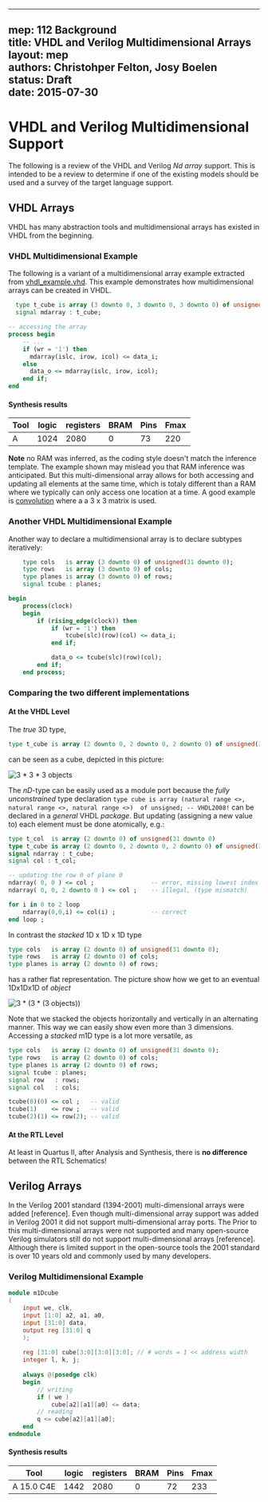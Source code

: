 
---
mep: 112 Background  
title: VHDL and Verilog Multidimensional Arrays  
layout: mep   
authors: Christohper Felton, Josy Boelen  
status: Draft  
date: 2015-07-30  
---  

 
VHDL and Verilog Multidimensional Support
=========================================
  
The following is a review of the VHDL and Verilog *Nd array* support.
This is intended to be a review to determine if one of the existing 
models should be used and a survey of the target language support.
 

VHDL Arrays
-----------
VHDL has many abstraction tools and multidimensional arrays has
existed in VHDL from the beginning.

### VHDL Multidimensional Example
The following is a variant of a multidimensional array example
extracted from [vhdl_example.vhd]().  This example demonstrates 
how multidimensional arrays can be created in VHDL. 
    
```vhdl
  type t_cube is array (3 downto 0, 3 downto 0, 3 downto 0) of unsigned(31 downto 0);
  signal mdarray : t_cube;  

-- accessing the array
process begin
    -- ...
    if (wr = '1') then
      mdarray(islc, irow, icol) <= data_i;
    else
      data_o <= mdarray(islc, irow, icol);
    end if; 
end
```

#### Synthesis results

| Tool |logic |registers |BRAM |Pins |Fmax|
| ---- |----- |--------- |---- |---- |----|
| A    |1024  |2080      |0    |73   |220 |

**Note** no RAM was inferred, as the coding style doesn't match the 
inference template. The example shown may mislead you that RAM inference was 
anticipated.  But this multi-dimensional array allows for both accessing and 
updating all elements at the same time, which is totaly different than a RAM 
where we typically can only access one location at a time. A good example is 
[convolution](http://docs.gimp.org/en/plug-in-convmatrix.html) where a  a 3 x 3 
matrix is used.


### Another VHDL Multidimensional Example
Another way to declare a multidimensional array is to declare subtypes iteratively:
```VHDL
	type cols   is array (3 downto 0) of unsigned(31 downto 0);
	type rows   is array (3 downto 0) of cols;
	type planes is array (3 downto 0) of rows;
	signal tcube : planes;

begin
	process(clock)
	begin
		if (rising_edge(clock)) then
			if (wr = '1') then
				tcube(slc)(row)(col) <= data_i;
			end if;

			data_o <= tcube(slc)(row)(col);
		end if;
	end process;
```
###  Comparing the two different implementations
#### At the VHDL Level
The _true_ 3D type,
```VHDL
type t_cube is array (2 downto 0, 2 downto 0, 2 downto 0) of unsigned(31 downto 0)
``` 
can be seen as a cube, depicted in this picture:   

![3 * 3 * 3 objects](./cube-matrix-cropped.png)

The _nD_-type can be easily used as a module port because the _fully unconstrained_ type 
declaration ```type cube is array (natural range <>, natural range <>, natural range <>) 
of unsigned; -- VHDL2008!``` can be declared in a _general_ VHDL _package_. 
But updating (assigning a new value to) each element must be done atomically, e.g.:

```VHDL
type t_col  is array (2 downto 0) of unsigned(31 downto 0)
type t_cube is array (2 downto 0, 2 downto 0, 2 downto 0) of unsigned(31 downto 0)
signal ndarray : t_cube;
signal col : t_col;

-- updating the row 0 of plane 0
ndarray( 0, 0 ) <= col ; 				-- error, missing lowest index for ndarray
ndarray( 0, 0, 2 downto 0 ) <= col ; 	-- illegal, (type mismatch)

for i in 0 to 2 loop
	ndarray(0,0,i) <= col(i) ; 			-- correct
end loop ;
```
    

In contrast the _stacked_ 1D x 1D x 1D type 
```VHDL
type cols   is array (2 downto 0) of unsigned(31 downto 0);
type rows   is array (2 downto 0) of cols;
type planes is array (2 downto 0) of rows;
```
has a rather flat representation.  The picture show how we get to an eventual 
1Dx1Dx1D of _object_

![3 * (3 * (3 objects))](./expanded-stacked_1D-hor.png)

Note that we stacked the objects horizontally and vertically in an alternating 
manner. This way we can easily show even more than 3 dimensions.  Accessing a 
_stacked_ m1D type is a lot more versatile, as
```VHDL
type cols   is array (2 downto 0) of unsigned(31 downto 0);
type rows   is array (2 downto 0) of cols;
type planes is array (2 downto 0) of rows;
signal tcube : planes;
signal row   : rows;
signal col   : cols;

tcube(0)(0) <= col ;   -- valid
tcube(1)    <= row ;   -- valid
tcube(2)(1) <= row(2); -- valid
```

#### At the RTL Level
At least in Quartus II, after Analysis and Synthesis, there is **no difference** 
between the RTL Schematics!  


Verilog Arrays
--------------
In the Verilog 2001 standard (1394-2001) multi-dimensional arrays
were added [reference].  Even though multi-dimensional array support
was added in Verilog 2001 it did not support multi-dimensional array
ports.  The Prior to this multi-dimensional arrays 
were not supported and many open-source Verilog simulators still
do not support multi-dimensional arrays [reference].  Although there
is limited support in the open-source tools the 2001 standard is 
over 10 years old and commonly used by many developers.

### Verilog Multidimensional Example

```verilog
module m1Dcube
(
	input we, clk,
	input [1:0] a2, a1, a0,
	input [31:0] data, 
	output reg [31:0] q 
	);
	
	reg [31:0] cube[3:0][3:0][3:0]; // # words = 1 << address width
	integer l, k, j;
	
	always @(posedge clk)
	begin
		// writing
		if ( we )
			cube[a2][a1][a0] <= data;
		// reading						
		q <= cube[a2][a1][a0];
	end
endmodule
```

#### Synthesis results

| Tool       |logic |registers |BRAM |Pins |Fmax|
| ---------- |----- |--------- |---- |---- |----|
| A 15.0 C4E |1442  |2080      |0    |72   |233 |

<!-- include synthesis results for vhdl and verilog -->
